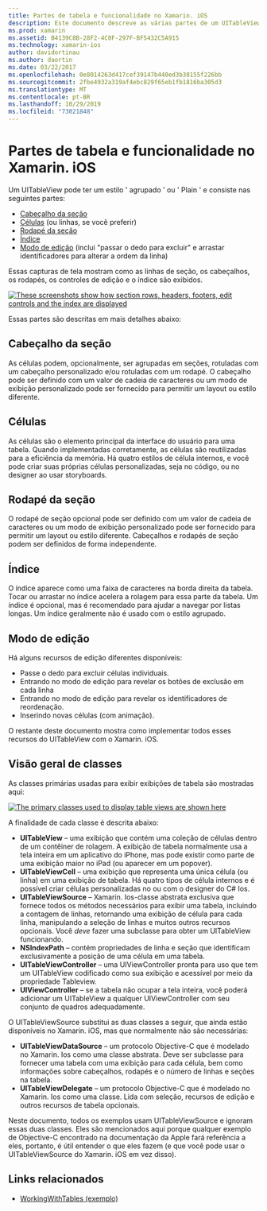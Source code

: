 ```yaml
---
title: Partes de tabela e funcionalidade no Xamarin. iOS
description: Este documento descreve as várias partes de um UITableView no iOS. Ele aborda cabeçalhos de seção, células, rodapés de seção, índice e modo de edição.
ms.prod: xamarin
ms.assetid: B4139C8B-28F2-4C0F-297F-BF5432C5A915
ms.technology: xamarin-ios
author: davidortinau
ms.author: daortin
ms.date: 03/22/2017
ms.openlocfilehash: 0e8014263d417cef39147b440ed3b38155f226bb
ms.sourcegitcommit: 2fbe4932a319af4ebc829f65eb1fb1816ba305d3
ms.translationtype: MT
ms.contentlocale: pt-BR
ms.lasthandoff: 10/29/2019
ms.locfileid: "73021848"
---
```

# <a name="table-parts-and-functionality-in-xamarinios"></a>Partes de tabela e funcionalidade no Xamarin. iOS

Um UITableView pode ter um estilo ' agrupado ' ou ' Plain ' e consiste nas seguintes partes:

- [Cabeçalho da seção](#Section_Header)
- [Células](#Cells) (ou linhas, se você preferir)
- [Rodapé da seção](#Section_Footer)
- [Índice](#Index)
- [Modo de edição](#Edit_Features) (inclui "passar o dedo para excluir" e arrastar identificadores para alterar a ordem da linha) 

Essas capturas de tela mostram como as linhas de seção, os cabeçalhos, os rodapés, os controles de edição e o índice são exibidos.

 [![](table-parts-and-functionality-images/image1a.png "These screenshots show how section rows, headers, footers, edit controls and the index are displayed")](table-parts-and-functionality-images/image1a.png#lightbox)

Essas partes são descritas em mais detalhes abaixo:

<a name="Section_Header" />

## <a name="section-header"></a>Cabeçalho da seção

As células podem, opcionalmente, ser agrupadas em seções, rotuladas com um cabeçalho personalizado e/ou rotuladas com um rodapé. O cabeçalho pode ser definido com um valor de cadeia de caracteres ou um modo de exibição personalizado pode ser fornecido para permitir um layout ou estilo diferente.

<a name="Cells" />

## <a name="cells"></a>Células

As células são o elemento principal da interface do usuário para uma tabela. Quando implementadas corretamente, as células são reutilizadas para a eficiência da memória. Há quatro estilos de célula internos, e você pode criar suas próprias células personalizadas, seja no código, ou no designer ao usar storyboards.

<a name="Section_Footer"/>

## <a name="section-footer"></a>Rodapé da seção

O rodapé de seção opcional pode ser definido com um valor de cadeia de caracteres ou um modo de exibição personalizado pode ser fornecido para permitir um layout ou estilo diferente. Cabeçalhos e rodapés de seção podem ser definidos de forma independente.

<a name="Index" />

## <a name="index"></a>Índice

O índice aparece como uma faixa de caracteres na borda direita da tabela.
Tocar ou arrastar no índice acelera a rolagem para essa parte da tabela. Um índice é opcional, mas é recomendado para ajudar a navegar por listas longas. Um índice geralmente não é usado com o estilo agrupado.

<a name="Edit_Features" />

## <a name="editing-mode"></a>Modo de edição

Há alguns recursos de edição diferentes disponíveis:

- Passe o dedo para excluir células individuais.
- Entrando no modo de edição para revelar os botões de exclusão em cada linha 
- Entrando no modo de edição para revelar os identificadores de reordenação. 
- Inserindo novas células (com animação).

O restante deste documento mostra como implementar todos esses recursos do UITableView com o Xamarin. iOS.

## <a name="classes-overview"></a>Visão geral de classes

As classes primárias usadas para exibir exibições de tabela são mostradas aqui:

[![](table-parts-and-functionality-images/classdiagram.png "The primary classes used to display table views are shown here")](table-parts-and-functionality-images/classdiagram.png#lightbox)

A finalidade de cada classe é descrita abaixo:

- **UITableView** – uma exibição que contém uma coleção de células dentro de um contêiner de rolagem. A exibição de tabela normalmente usa a tela inteira em um aplicativo do iPhone, mas pode existir como parte de uma exibição maior no iPad (ou aparecer em um popover). 
- **UITableViewCell** – uma exibição que representa uma única célula (ou linha) em uma exibição de tabela. Há quatro tipos de célula internos e é possível criar células personalizadas no ou com o designer do C# Ios. 
- **UITableViewSource** – Xamarin. Ios-classe abstrata exclusiva que fornece todos os métodos necessários para exibir uma tabela, incluindo a contagem de linhas, retornando uma exibição de célula para cada linha, manipulando a seleção de linhas e muitos outros recursos opcionais. Você *deve* fazer uma subclasse para obter um UITableView funcionando. 
- **NSIndexPath** – contém propriedades de linha e seção que identificam exclusivamente a posição de uma célula em uma tabela. 
- **UITableViewController** – uma UIViewController pronta para uso que tem um UITableView codificado como sua exibição e acessível por meio da propriedade Tableview. 
- **UIViewController** – se a tabela não ocupar a tela inteira, você poderá adicionar um UITableView a qualquer UIViewController com seu conjunto de quadros adequadamente. 

O UITableViewSource substitui as duas classes a seguir, que ainda estão disponíveis no Xamarin. iOS, mas que normalmente não são necessárias:

- **UITableViewDataSource** – um protocolo Objective-C que é modelado no Xamarin. Ios como uma classe abstrata. Deve ser subclasse para fornecer uma tabela com uma exibição para cada célula, bem como informações sobre cabeçalhos, rodapés e o número de linhas e seções na tabela. 
- **UITableViewDelegate** – um protocolo Objective-C que é modelado no Xamarin. Ios como uma classe. Lida com seleção, recursos de edição e outros recursos de tabela opcionais. 

Neste documento, todos os exemplos usam UITableViewSource e ignoram essas duas classes. Eles são mencionados aqui porque qualquer exemplo de Objective-C encontrado na documentação da Apple fará referência a eles, portanto, é útil entender o que eles fazem (e que você pode usar o UITableViewSource do Xamarin. iOS em vez disso).

## <a name="related-links"></a>Links relacionados

- [WorkingWithTables (exemplo)](https://docs.microsoft.com/samples/xamarin/ios-samples/workingwithtables)

